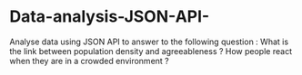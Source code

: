 # Data-analysis-JSON-API-
Analyse data using JSON API to answer to the following question :
What is the link between population density and agreeableness ?
How people react when they are in a crowded environment ? 
